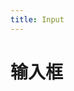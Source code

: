 ```yaml
---
title: Input
---
```

# 输入框

<ClientOnly>
 <input-demo-1></input-demo-1>
 <input-demo-2></input-demo-2>
</ClientOnly>